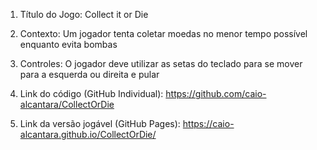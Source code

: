 1. Título do Jogo: Collect it or Die

2. Contexto: Um jogador tenta coletar moedas no menor tempo possível enquanto evita bombas

3. Controles: O jogador deve utilizar as setas do teclado para se mover para a esquerda ou direita e pular 

4. Link do código (GitHub Individual): https://github.com/caio-alcantara/CollectOrDie

5. Link da versão jogável (GitHub Pages): https://caio-alcantara.github.io/CollectOrDie/

